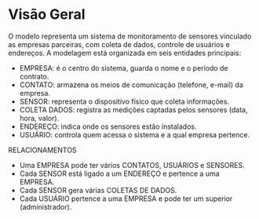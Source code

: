 # Visão Geral

O modelo representa um sistema de monitoramento de sensores vinculado as empresas parceiras, com coleta de dados, controle de usuários e endereços.
A modelagem está organizada em seis entidades principais:

- EMPRESA: é o centro do sistema, guarda o nome e o período de contrato.
- CONTATO: armazena os meios de comunicação (telefone, e-mail) da empresa.
- SENSOR: representa o dispositivo físico que coleta informações.
- COLETA DADOS: registra as medições captadas pelos sensores (data, hora, valor).
- ENDEREÇO: indica onde os sensores estão instalados.
- USUÁRIO: controla quem acessa o sistema e a qual empresa pertence.

RELACIONAMENTOS
- Uma EMPRESA pode ter vários CONTATOS, USUÁRIOS e SENSORES.
- Cada SENSOR está ligado a um ENDEREÇO e pertence a uma EMPRESA.
- Cada SENSOR gera várias COLETAS DE DADOS.
- Cada USUÁRIO pertence a uma EMPRESA e pode ter um superior (administrador).